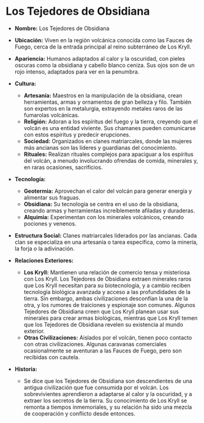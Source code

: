 # Los Tejedores de Obsidiana

*   **Nombre:** Los Tejedores de Obsidiana
*   **Ubicación:** Viven en la región volcánica conocida como las Fauces de Fuego, cerca de la entrada principal al reino subterráneo de Los Kryll.

*   **Apariencia:** Humanos adaptados al calor y la oscuridad, con pieles oscuras como la obsidiana y cabello blanco ceniza. Sus ojos son de un rojo intenso, adaptados para ver en la penumbra.

*   **Cultura:**

    *   **Artesanía:** Maestros en la manipulación de la obsidiana, crean herramientas, armas y ornamentos de gran belleza y filo. También son expertos en la metalurgia, extrayendo metales raros de las fumarolas volcánicas.
    *   **Religión:** Adoran a los espíritus del fuego y la tierra, creyendo que el volcán es una entidad viviente. Sus chamanes pueden comunicarse con estos espíritus y predecir erupciones.
    *   **Sociedad:** Organizados en clanes matriarcales, donde las mujeres más ancianas son las líderes y guardianas del conocimiento.
    *   **Rituales:** Realizan rituales complejos para apaciguar a los espíritus del volcán, a menudo involucrando ofrendas de comida, minerales y, en raras ocasiones, sacrificios.

*   **Tecnología:**

    *   **Geotermia:** Aprovechan el calor del volcán para generar energía y alimentar sus fraguas.
    *   **Obsidiana:** Su tecnología se centra en el uso de la obsidiana, creando armas y herramientas increíblemente afiladas y duraderas.
    *   **Alquimia:** Experimentan con los minerales volcánicos, creando pociones y venenos.

*   **Estructura Social:** Clanes matriarcales liderados por las ancianas. Cada clan se especializa en una artesanía o tarea específica, como la minería, la forja o la adivinación.

*   **Relaciones Exteriores:**

    *   **Los Kryll:** Mantienen una relación de comercio tensa y misteriosa con Los Kryll. Los Tejedores de Obsidiana extraen minerales raros que Los Kryll necesitan para su biotecnología, y a cambio reciben tecnología biológica avanzada y acceso a las profundidades de la tierra. Sin embargo, ambas civilizaciones desconfían la una de la otra, y los rumores de traiciones y espionaje son comunes. Algunos Tejedores de Obsidiana creen que Los Kryll planean usar sus minerales para crear armas biológicas, mientras que Los Kryll temen que los Tejedores de Obsidiana revelen su existencia al mundo exterior.
    *   **Otras Civilizaciones:** Aislados por el volcán, tienen poco contacto con otras civilizaciones. Algunas caravanas comerciales ocasionalmente se aventuran a las Fauces de Fuego, pero son recibidas con cautela.

*   **Historia:**

    *   Se dice que los Tejedores de Obsidiana son descendientes de una antigua civilización que fue consumida por el volcán. Los sobrevivientes aprendieron a adaptarse al calor y la oscuridad, y a extraer los secretos de la tierra. Su conocimiento de Los Kryll se remonta a tiempos inmemoriales, y su relación ha sido una mezcla de cooperación y conflicto desde entonces.
